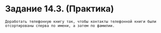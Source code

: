 # Задание 14.3. (Практика)
    Доработать телефонную книгу так, чтобы контакты телефонной книги были отсортированы сперва по имени, а затем по фамилии.